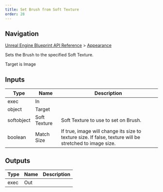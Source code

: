 ```yaml
---
title: Set Brush from Soft Texture
order: 28
---
```

## Navigation

[Unreal Engine Blueprint API Reference](https://dev.epicgames.com/documentation/en-us/unreal-engine/BlueprintAPI) > [Appearance](https://dev.epicgames.com/documentation/en-us/unreal-engine/BlueprintAPI/Appearance)

Sets the Brush to the specified Soft Texture.

Target is Image

## Inputs

| Type | Name | Description |
| --- | --- | --- |
| exec | In |  |
| object | Target |  |
| softobject | Soft Texture | Soft Texture to use to set on Brush. |
| boolean | Match Size | If true, image will change its size to texture size. If false, texture will be stretched to image size. |

## Outputs

| Type | Name | Description |
| --- | --- | --- |
| exec | Out |  |
